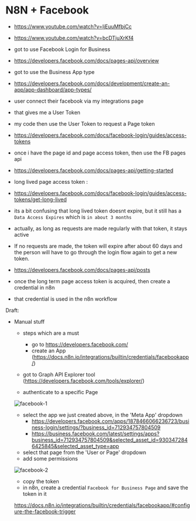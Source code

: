 # N8N + Facebook

- https://www.youtube.com/watch?v=ljEuuMfbjCc
- https://www.youtube.com/watch?v=bcDTjuXrKf4

- got to use Facebook Login for Business
- https://developers.facebook.com/docs/pages-api/overview
- got to use the Business App type

- https://developers.facebook.com/docs/development/create-an-app/app-dashboard/app-types/

- user connect their facebook via my integrations page
- that gives me a User Token
- my code then use the User Token to request a Page token

- https://developers.facebook.com/docs/facebook-login/guides/access-tokens

- once i have the page id and page access token, then use the FB pages api
- https://developers.facebook.com/docs/pages-api/getting-started
- long lived page access token :
- https://developers.facebook.com/docs/facebook-login/guides/access-tokens/get-long-lived
- its a bit confusing that long lived token doesnt expire, but it still has a `Data Access Expires` which is `in about 3 months`
- actually, as long as requests are made regularly with that token, it stays active
- If no requests are made, the token will expire after about 60 days and the person will have to go through the login flow again to get a new token.

- https://developers.facebook.com/docs/pages-api/posts

- once the long term page access token is acquired, then create a credential in n8n
- that credential is used in the n8n workflow

Draft:

- Manual stuff

  - steps which are a must

    - go to https://developers.facebook.com/
    - create an App (https://docs.n8n.io/integrations/builtin/credentials/facebookapp/)

  - got to Graph API Explorer tool (https://developers.facebook.com/tools/explorer/)
  - authenticate to a specific Page

  ![facebook-1](public/tutorial/facebook-1.png)

  - select the app we just created above, in the 'Meta App' dropdown
    - https://developers.facebook.com/apps/1878466066236723/business-login/settings/?business_id=712934757804509
    - https://business.facebook.com/latest/settings/apps?business_id=712934757804509&selected_asset_id=9303472846425845&selected_asset_type=app
  - select that page from the 'User or Page' dropdown
  - add some permissions

  ![facebook-2](public/tutorial/facebook-2.png)

  - copy the token
  - in n8n, create a credential `Facebook for Business Page` and save the token in it

  https://docs.n8n.io/integrations/builtin/credentials/facebookapp/#configure-the-facebook-trigger
